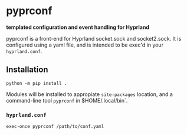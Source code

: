 # pyprconf

**templated configuration and event handling for Hyprland**

pyprconf is a front-end for Hyprland socket.sock and socket2.sock.
It is configured using a yaml file, and is intended to be exec'd in your
`hyprland.conf`.

## Installation

`python -m pip install .`

Modules will be installed to appropiate `site-packages` location, and a
command-line tool `pyprconf` in $HOME/.local/bin`.

### `hyprland.conf`

```
exec-once pyprconf /path/to/conf.yaml
```